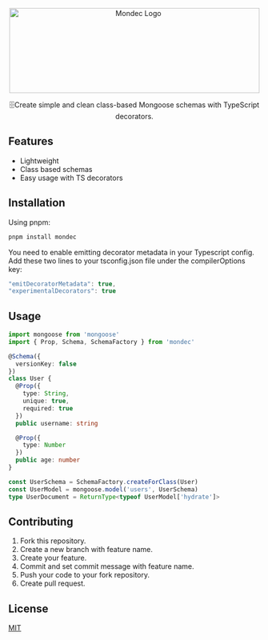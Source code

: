 <p align="center">
<img src="https://i.imgur.com/OOd3beV.jpg" alt="Mondec Logo" width="500" height="170"/>
</p>

<p align="center">🗄️Create simple and clean class-based Mongoose schemas with TypeScript decorators.</p>

## Features

- Lightweight
- Class based schemas
- Easy usage with TS decorators

## Installation

Using pnpm:

```js
pnpm install mondec
```

You need to enable emitting decorator metadata in your Typescript config. Add these two lines to your tsconfig.json file under the compilerOptions key:

```js
"emitDecoratorMetadata": true,
"experimentalDecorators": true
```

## Usage

```ts
import mongoose from 'mongoose'
import { Prop, Schema, SchemaFactory } from 'mondec'

@Schema({
  versionKey: false
})
class User {
  @Prop({
    type: String,
    unique: true,
    required: true
  })
  public username: string

  @Prop({
    type: Number
  })
  public age: number
}

const UserSchema = SchemaFactory.createForClass(User)
const UserModel = mongoose.model('users', UserSchema)
type UserDocument = ReturnType<typeof UserModel['hydrate']>
```

## Contributing

1. Fork this repository.
2. Create a new branch with feature name.
3. Create your feature.
4. Commit and set commit message with feature name.
5. Push your code to your fork repository.
6. Create pull request.

## License

[MIT](https://github.com/canccevik/mondec/blob/master/LICENSE)
